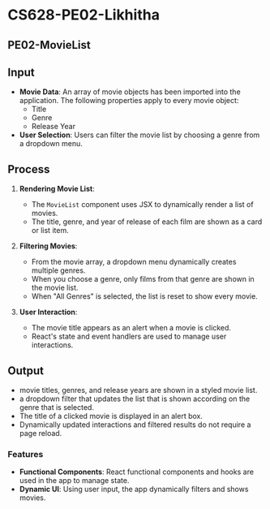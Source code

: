 # CS628-PE02-Likhitha
## PE02-MovieList

## Input
- **Movie Data**: An array of movie objects has been imported into the application. The following properties apply to every movie object:
  - Title
  - Genre
  - Release Year
- **User Selection**: Users can filter the movie list by choosing a genre from a dropdown menu.
## Process
1. **Rendering Movie List**:
   - The `MovieList` component uses JSX to dynamically render a list of movies.
   - The title, genre, and year of release of each film are shown as a card or list item.

2. **Filtering Movies**:
   - From the movie array, a dropdown menu dynamically creates multiple genres.
   - When you choose a genre, only films from that genre are shown in the movie list.
   - When "All Genres" is selected, the list is reset to show every movie.

3. **User Interaction**:
   - The movie title appears as an alert when a movie is clicked.
   - React's state and event handlers are used to manage user interactions.

## Output
- movie titles, genres, and release years are shown in a styled movie list.
- a dropdown filter that updates the list that is shown according on the genre that is selected.
- The title of a clicked movie is displayed in an alert box.
- Dynamically updated interactions and filtered results do not require a page reload.

### Features
- **Functional Components**: React functional components and hooks are used in the app to manage state.
- **Dynamic UI**: Using user input, the app dynamically filters and shows movies.

